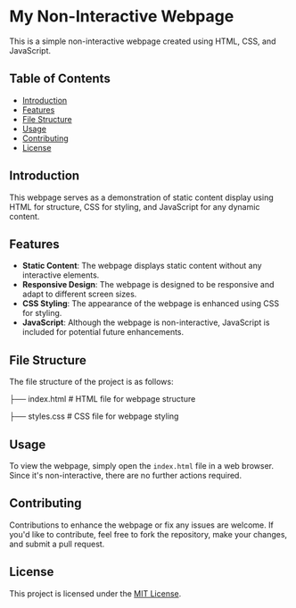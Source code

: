# My Non-Interactive Webpage

This is a simple non-interactive webpage created using HTML, CSS, and JavaScript.

## Table of Contents

- [Introduction](#introduction)
- [Features](#features)
- [File Structure](#file-structure)
- [Usage](#usage)
- [Contributing](#contributing)
- [License](#license)

## Introduction

This webpage serves as a demonstration of static content display using HTML for structure, CSS for styling, and JavaScript for any dynamic content.

## Features

- **Static Content**: The webpage displays static content without any interactive elements.
- **Responsive Design**: The webpage is designed to be responsive and adapt to different screen sizes.
- **CSS Styling**: The appearance of the webpage is enhanced using CSS for styling.
- **JavaScript**: Although the webpage is non-interactive, JavaScript is included for potential future enhancements.

## File Structure

The file structure of the project is as follows:

├── index.html # HTML file for webpage structure

├── styles.css # CSS file for webpage styling



## Usage

To view the webpage, simply open the `index.html` file in a web browser. Since it's non-interactive, there are no further actions required.

## Contributing

Contributions to enhance the webpage or fix any issues are welcome. If you'd like to contribute, feel free to fork the repository, make your changes, and submit a pull request.

## License

This project is licensed under the [MIT License](LICENSE).


